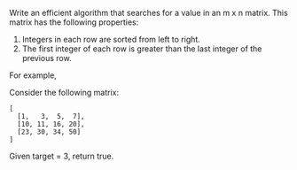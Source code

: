 Write an efficient algorithm that searches for a value in an m x n matrix. This matrix has the following properties:

1. Integers in each row are sorted from left to right.
1. The first integer of each row is greater than the last integer of the previous row.

For example,

Consider the following matrix:

~~~
[
  [1,   3,  5,  7],
  [10, 11, 16, 20],
  [23, 30, 34, 50]
]
~~~

Given target = 3, return true.
